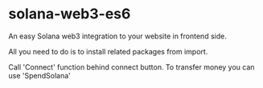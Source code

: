 # solana-web3-es6
An easy Solana web3 integration to your website in frontend side.

All you need to do is to install related packages from import.

Call 'Connect' function behind connect button.
To transfer money you can use 'SpendSolana'
